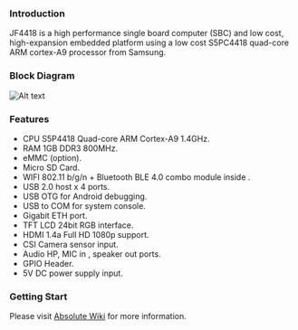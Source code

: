 ### Introduction ###

JF4418 is a high performance single board computer (SBC) and low cost, high-expansion embedded platform using a low cost S5PC4418 quad-core ARM cortex-A9 processor from Samsung. 

### Block Diagram ###

![Alt text](/images/JF4418_Block_Diagram.png?raw=true "Block Diagram")

### Features ###

-  CPU S5P4418 Quad-core ARM Cortex-A9 1.4GHz.
-  RAM 1GB DDR3 800MHz. 
-  eMMC (option). 
-  Micro SD Card.  
-  WIFI 802.11 b/g/n + Bluetooth BLE 4.0 combo module inside . 
-  USB 2.0 host x 4 ports. 
-  USB OTG for Android debugging.  
-  USB to COM for system console. 
-  Gigabit ETH port. 
-  TFT LCD 24bit RGB interface.  
-  HDMI 1.4a Full HD 1080p support. 
-  CSI Camera sensor input. 
-  Audio HP, MIC in , speaker out ports.  
-  GPIO Header. 
-  5V DC power supply input. 

### Getting Start ###

Please visit [Absolute Wiki](https://github.com/pdtechvn/jf4418/wiki) for more information.
